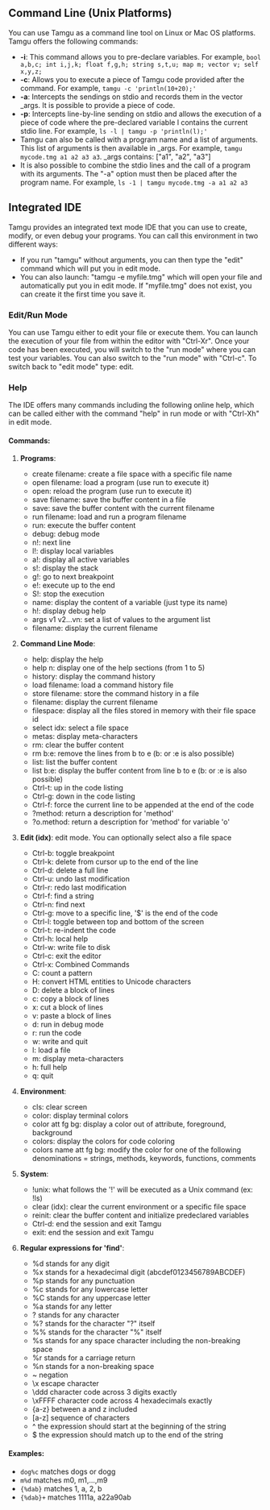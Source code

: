 ## Command Line (Unix Platforms)

You can use Tamgu as a command line tool on Linux or Mac OS platforms. Tamgu offers the following commands:

- **-i**: This command allows you to pre-declare variables. For example, `bool a,b,c; int i,j,k; float f,g,h; string s,t,u; map m; vector v; self x,y,z;`
- **-c**: Allows you to execute a piece of Tamgu code provided after the command. For example, `tamgu -c 'println(10+20);'`
- **-a**: Intercepts the sendings on stdio and records them in the vector _args. It is possible to provide a piece of code.
- **-p**: Intercepts line-by-line sending on stdio and allows the execution of a piece of code where the pre-declared variable l contains the current stdio line. For example, `ls -l | tamgu -p 'println(l);'`
- Tamgu can also be called with a program name and a list of arguments. This list of arguments is then available in _args. For example, `tamgu mycode.tmg a1 a2 a3 a3`. _args contains: ["a1", "a2", "a3"]
- It is also possible to combine the stdio lines and the call of a program with its arguments. The "-a" option must then be placed after the program name. For example, `ls -1 | tamgu mycode.tmg -a a1 a2 a3`

## Integrated IDE

Tamgu provides an integrated text mode IDE that you can use to create, modify, or even debug your programs. You can call this environment in two different ways:

- If you run "tamgu" without arguments, you can then type the "edit" command which will put you in edit mode.
- You can also launch: "tamgu -e myfile.tmg" which will open your file and automatically put you in edit mode. If "myfile.tmg" does not exist, you can create it the first time you save it.

### Edit/Run Mode

You can use Tamgu either to edit your file or execute them. You can launch the execution of your file from within the editor with "Ctrl-Xr". Once your code has been executed, you will switch to the "run mode" where you can test your variables. You can also switch to the "run mode" with "Ctrl-c". To switch back to "edit mode" type: edit.

### Help

The IDE offers many commands including the following online help, which can be called either with the command "help" in run mode or with "Ctrl-Xh" in edit mode.

#### Commands:

1. **Programs**:
   - create filename: create a file space with a specific file name
   - open filename: load a program (use run to execute it)
   - open: reload the program (use run to execute it)
   - save filename: save the buffer content in a file
   - save: save the buffer content with the current filename
   - run filename: load and run a program filename
   - run: execute the buffer content
   - debug: debug mode
   - n!: next line
   - l!: display local variables
   - a!: display all active variables
   - s!: display the stack
   - g!: go to next breakpoint
   - e!: execute up to the end
   - S!: stop the execution
   - name: display the content of a variable (just type its name)
   - h!: display debug help
   - args v1 v2...vn: set a list of values to the argument list
   - filename: display the current filename

2. **Command Line Mode**:
   - help: display the help
   - help n: display one of the help sections (from 1 to 5)
   - history: display the command history
   - load filename: load a command history file
   - store filename: store the command history in a file
   - filename: display the current filename
   - filespace: display all the files stored in memory with their file space id
   - select idx: select a file space
   - metas: display meta-characters
   - rm: clear the buffer content
   - rm b:e: remove the lines from b to e (b: or :e is also possible)
   - list: list the buffer content
   - list b:e: display the buffer content from line b to e (b: or :e is also possible)
   - Ctrl-t: up in the code listing
   - Ctrl-g: down in the code listing
   - Ctrl-f: force the current line to be appended at the end of the code
   - ?method: return a description for 'method'
   - ?o.method: return a description for 'method' for variable 'o'

3. **Edit (idx)**: edit mode. You can optionally select also a file space
   - Ctrl-b: toggle breakpoint
   - Ctrl-k: delete from cursor up to the end of the line
   - Ctrl-d: delete a full line
   - Ctrl-u: undo last modification
   - Ctrl-r: redo last modification
   - Ctrl-f: find a string
   - Ctrl-n: find next
   - Ctrl-g: move to a specific line, '$' is the end of the code
   - Ctrl-l: toggle between top and bottom of the screen
   - Ctrl-t: re-indent the code
   - Ctrl-h: local help
   - Ctrl-w: write file to disk
   - Ctrl-c: exit the editor
   - Ctrl-x: Combined Commands
   - C: count a pattern
   - H: convert HTML entities to Unicode characters
   - D: delete a block of lines
   - c: copy a block of lines
   - x: cut a block of lines
   - v: paste a block of lines
   - d: run in debug mode
   - r: run the code
   - w: write and quit
   - l: load a file
   - m: display meta-characters
   - h: full help
   - q: quit

4. **Environment**:
   - cls: clear screen
   - color: display terminal colors
   - color att fg bg: display a color out of attribute, foreground, background
   - colors: display the colors for code coloring
   - colors name att fg bg: modify the color for one of the following denominations = strings, methods, keywords, functions, comments

5. **System**:
   - !unix: what follows the '!' will be executed as a Unix command (ex: !ls)
   - clear (idx): clear the current environment or a specific file space
   - reinit: clear the buffer content and initialize predeclared variables
   - Ctrl-d: end the session and exit Tamgu
   - exit: end the session and exit Tamgu

6. **Regular expressions for 'find'**:
   - %d stands for any digit
   - %x stands for a hexadecimal digit (abcdef0123456789ABCDEF)
   - %p stands for any punctuation
   - %c stands for any lowercase letter
   - %C stands for any uppercase letter
   - %a stands for any letter
   - ? stands for any character
   - %? stands for the character "?" itself
   - %% stands for the character "%" itself
   - %s stands for any space character including the non-breaking space
   - %r stands for a carriage return
   - %n stands for a non-breaking space
   - ~ negation
   - \x escape character
   - \ddd character code across 3 digits exactly
   - \xFFFF character code across 4 hexadecimals exactly
   - {a-z} between a and z included
   - [a-z] sequence of characters
   - ^ the expression should start at the beginning of the string
   - $ the expression should match up to the end of the string

#### Examples:

- `dog%c` matches dogs or dogg
- `m%d` matches m0, m1,...,m9
- `{%dab}` matches 1, a, 2, b
- `{%dab}+` matches 1111a, a22a90ab